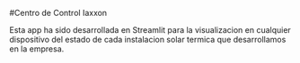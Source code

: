 #Centro de Control Iaxxon 

Esta app ha sido desarrollada en Streamlit para la visualizacion en cualquier dispositivo del estado de cada instalacion solar termica que desarrollamos en la empresa.
